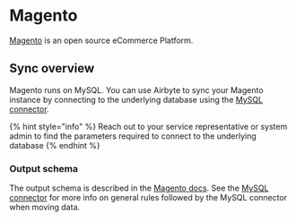 # Magento

[Magento](https://magento.com/products/magento-open-source) is an open source eCommerce Platform.

## Sync overview

Magento runs on MySQL. You can use Airbyte to sync your Magento instance by connecting to the underlying database using the [MySQL connector](mysql.md).

{% hint style="info" %}
Reach out to your service representative or system admin to find the parameters required to connect to the underlying database
{% endhint %}

### Output schema

The output schema is described in the [Magento docs](https://docs.magento.com/mbi/data-analyst/importing-data/integrations/magento-data.html). See the [MySQL connector](mysql.md) for more info on general rules followed by the MySQL connector when moving data.

